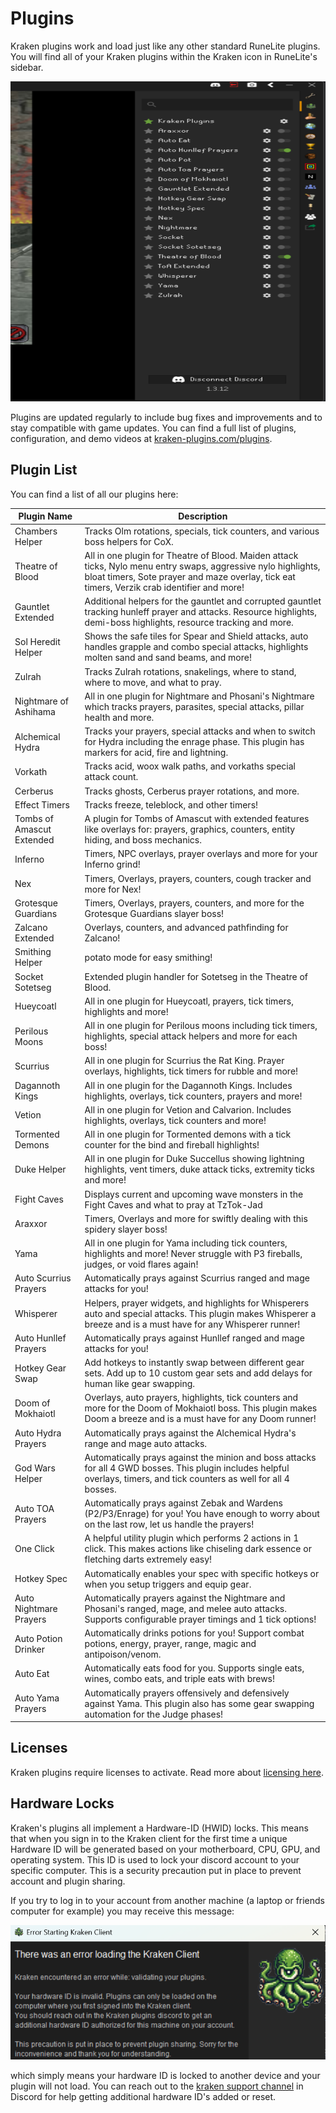 # Plugins

Kraken plugins work and load just like any other standard RuneLite plugins. You will find all of your Kraken plugins
within the Kraken icon in RuneLite's sidebar.

<img alt="plugin-list" height="512" src="../images/plugin-list.png" width="512"/>

Plugins are updated regularly to include bug fixes and improvements and to stay compatible with game updates. You can
find a full list of plugins, configuration, and demo videos at [kraken-plugins.com/plugins](https://kraken-plugins.com/plugins).

## Plugin List

You can find a list of all our plugins here:

| Plugin Name               | Description                                                                                                                                                                                                   |
|---------------------------|---------------------------------------------------------------------------------------------------------------------------------------------------------------------------------------------------------------|
| Chambers Helper           | Tracks Olm rotations, specials, tick counters, and various boss helpers for CoX.                                                                                                                              |
| Theatre of Blood          | All in one plugin for Theatre of Blood. Maiden attack ticks, Nylo menu entry swaps, aggressive nylo highlights, bloat timers, Sote prayer and maze overlay, tick eat timers, Verzik crab identifier and more! |
| Gauntlet Extended         | Additional helpers for the gauntlet and corrupted gauntlet tracking hunleff prayer and attacks. Resource highlights, demi-boss highlights, resource tracking and more.                                        |
| Sol Heredit Helper        | Shows the safe tiles for Spear and Shield attacks, auto handles grapple and combo special attacks, highlights molten sand and sand beams, and more!                                                           |
| Zulrah                    | Tracks Zulrah rotations, snakelings, where to stand, where to move, and what to pray.                                                                                                                         |
| Nightmare of Ashihama     | All in one plugin for Nightmare and Phosani's Nightmare which tracks prayers, parasites, special attacks, pillar health and more.                                                                             |
| Alchemical Hydra          | Tracks your prayers, special attacks and when to switch for Hydra including the enrage phase. This plugin has markers for acid, fire and lightning.                                                           |
| Vorkath                   | Tracks acid, woox walk paths, and vorkaths special attack count.                                                                                                                                              |
| Cerberus                  | Tracks ghosts, Cerberus prayer rotations, and more.                                                                                                                                                           |
| Effect Timers             | Tracks freeze, teleblock, and other timers!                                                                                                                                                                   |
| Tombs of Amascut Extended | A plugin for Tombs of Amascut with extended features like overlays for: prayers, graphics, counters, entity hiding, and boss mechanics.                                                                       |
| Inferno                   | Timers, NPC overlays, prayer overlays and more for your Inferno grind!                                                                                                                                        |
| Nex                       | Timers, Overlays, prayers, counters, cough tracker and more for Nex!                                                                                                                                          |
| Grotesque Guardians       | Timers, Overlays, prayers, counters, and more for the Grotesque Guardians slayer boss!                                                                                                                        |
| Zalcano Extended          | Overlays, counters, and advanced pathfinding for Zalcano!                                                                                                                                                     |
| Smithing Helper           | potato mode for easy smithing!                                                                                                                                                                                |
| Socket Sotetseg           | Extended plugin handler for Sotetseg in the Theatre of Blood.                                                                                                                                                 |
| Hueycoatl                 | All in one plugin for Hueycoatl, prayers, tick timers, highlights and more!                                                                                                                                   |
| Perilous Moons            | All in one plugin for Perilous moons including tick timers, highlights, special attack helpers and more for each boss!                                                                                        |
| Scurrius                  | All in one plugin for Scurrius the Rat King. Prayer overlays, highlights, tick timers for rubble and more!                                                                                                    |
| Dagannoth Kings           | All in one plugin for the Dagannoth Kings. Includes highlights, overlays, tick counters, prayers and more!                                                                                                    |
| Vetion                    | All in one plugin for Vetion and Calvarion. Includes highlights, overlays, tick counters and more!                                                                                                            |
| Tormented Demons          | All in one plugin for Tormented demons with a tick counter for the bind and fireball highlights!                                                                                                              |
| Duke Helper               | All in one plugin for Duke Succellus showing lightning highlights, vent timers, duke attack ticks, extremity ticks and more!                                                                                  |
| Fight Caves               | Displays current and upcoming wave monsters in the Fight Caves and what to pray at TzTok-Jad                                                                                                                  |
| Araxxor                   | Timers, Overlays and more for swiftly dealing with this spidery slayer boss!                                                                                                                                  |
| Yama                      | All in one plugin for Yama including tick counters, highlights and more! Never struggle with P3 fireballs, judges, or void flares again!                                                                      |
| Auto Scurrius Prayers     | Automatically prays against Scurrius ranged and mage attacks for you!                                                                                                                                         |
| Whisperer                 | Helpers, prayer widgets, and highlights for Whisperers auto and special attacks. This plugin makes Whisperer a breeze and is a must have for any Whisperer runner!                                            |
| Auto Hunllef Prayers      | Automatically prays against Hunllef ranged and mage attacks for you!                                                                                                                                          |
| Hotkey Gear Swap          | Add hotkeys to instantly swap between different gear sets. Add up to 10 custom gear sets and add delays for human like gear swapping.                                                                         |
| Doom of Mokhaiotl         | Overlays, auto prayers, highlights, tick counters and more for the Doom of Mokhaiotl boss. This plugin makes Doom a breeze and is a must have for any Doom runner!                                            |
| Auto Hydra Prayers        | Automatically prays against the Alchemical Hydra's range and mage auto attacks.                                                                                                                               |
| God Wars Helper           | Automatically prays against the minion and boss attacks for all 4 GWD bosses. This plugin includes helpful overlays, timers, and tick counters as well for all 4 bosses.                                      |
| Auto TOA Prayers          | Automatically prays against Zebak and Wardens (P2/P3/Enrage) for you! You have enough to worry about on the last row, let us handle the prayers!                                                              |
| One Click                 | A helpful utility plugin which performs 2 actions in 1 click. This makes actions like chiseling dark essence or fletching darts extremely easy!                                                               |
| Hotkey Spec               | Automatically enables your spec with specific hotkeys or when you setup triggers and equip gear.                                                                                                              |
| Auto Nightmare Prayers    | Automatically prayers against the Nightmare and Phosani's ranged, mage, and melee auto attacks. Supports configurable prayer timings and 1 tick options!                                                      |
| Auto Potion Drinker       | Automatically drinks potions for you! Support combat potions, energy, prayer, range, magic and antipoison/venom.                                                                                              |
| Auto Eat                  | Automatically eats food for you. Supports single eats, wines, combo eats, and triple eats with brews!                                                                                                         |
| Auto Yama Prayers         | Automatically prayers offensively and defensively against Yama. This plugin also has some gear swapping automation for the Judge phases!                                                                      |

## Licenses

Kraken plugins require licenses to activate. Read more about [licensing here](license.md).

## Hardware Locks

Kraken's plugins all implement a Hardware-ID (HWID) locks. This means that when you sign in to the Kraken client for the first time
a unique Hardware ID will be generated based on your motherboard, CPU, GPU, and operating system. This ID is used to lock your
discord account to your specific computer. This is a security precaution put in place to prevent account and plugin sharing.

If you try to log in to your account from another machine (a laptop or friends computer for example) you may receive this message:

![hwid-lock](../images/hardware-id-error.png)

which simply means your hardware ID is locked to another device and your plugin will not load. You can reach out to the [kraken support channel](../support/contact.md) in
Discord for help getting additional hardware ID's added or reset.